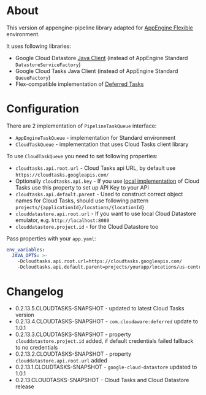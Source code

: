 # About

This version of appengine-pipeline library adapted for [AppEngine Flexible](https://cloud.google.com/appengine/docs/flexible/) environment.
  
It uses following libraries:

* Google Cloud Datastore [Java Client](https://cloud.google.com/datastore/docs/reference/libraries#client-libraries-install-java) (instead of AppEngine Standard `DatastoreServiceFactory`)
* Google Cloud Tasks Java Client (instead of AppEngine Standard `QueueFactory`)
* Flex-compatible implementation of [Deferred Tasks](https://github.com/cloudaware/deferred)

# Configuration

There are 2 implementation of `PipelineTaskQueue` interface:
 
* `AppEngineTaskQueue` - implementation for Standard environment
* `CloudTaskQueue` - implementation that uses Cloud Tasks client library

To use `CloudTaskQueue` you need to set following properties:

* `cloudtasks.api.root.url` - Cloud Tasks api URL, by default use `https://cloudtasks.googleapis.com/`
* Optionally `cloudtasks.api.key` - If you use [local implementation](https://github.com/cloudaware/cloudmine-appengine) of Cloud Tasks use this property to set up API Key to your API
* `cloudtasks.api.default.parent` - Used to construct correct object names for Cloud Tasks, should use following pattern `projects/{applicationId}/locations/{locationId}`
* `clouddatastore.api.root.url` - If you want to use local Cloud Datastore emulator, e.g. `http://localhost:8080`
* `clouddatastore.project.id` - for the Cloud Datastore too

Pass properties with your `app.yaml`:

```yaml
env_variables:
  JAVA_OPTS: >-
    -Dcloudtasks.api.root.url=https://cloudtasks.googleapis.com/
    -Dcloudtasks.api.default.parent=projects/yourapp/locations/us-central1
```

# Changelog

* 0.2.13.5.CLOUDTASKS-SNAPSHOT - updated to latest Cloud Tasks version
* 0.2.13.4.CLOUDTASKS-SNAPSHOT - `com.cloudaware:deferred` update to 1.0.1 
* 0.2.13.3.CLOUDTASKS-SNAPSHOT - property `clouddatastore.project.id` added, if default credentials failed fallback to no credentials 
* 0.2.13.2.CLOUDTASKS-SNAPSHOT - property `clouddatastore.api.root.url` added
* 0.2.13.1.CLOUDTASKS-SNAPSHOT - `google-cloud-datastore` updated to 1.0.1 
* 0.2.13.CLOUDTASKS-SNAPSHOT - Cloud Tasks and Cloud Datastore release 

